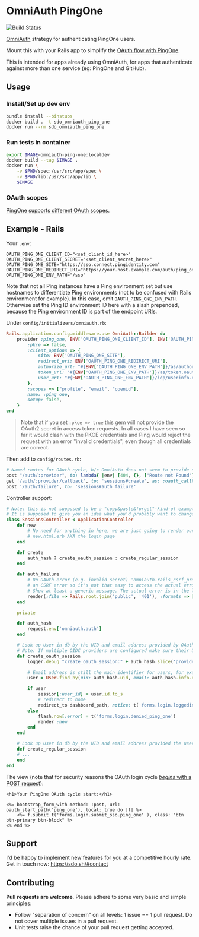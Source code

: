 # OmniAuth PingOne

[![Build Status](https://travis-ci.org/ping-one/omniauth-pingone.svg?branch=master)](https://travis-ci.org/ping-one/omniauth-ping-one)

[OmniAuth](https://github.com/Schmidt-DevOps/OmniAuth-PingOne) strategy for authenticating
PingOne users.

Mount this with your Rails app to simplify the
[OAuth flow with PingOne](https://admin.pingone.com/web-portal/login).

This is intended for apps already using OmniAuth, for apps that authenticate
against more than one service (eg: PingOne and GitHub).

## Usage

### Install/Set up dev env

```bash
bundle install --binstubs
docker build . -t sdo_omniauth_ping_one
docker run --rm sdo_omniauth_ping_one 
```

### Run tests in container

```bash 
export IMAGE=omniauth-ping-one:localdev
docker build --tag $IMAGE .
docker run \
    -v $PWD/spec:/usr/src/app/spec \
    -v $PWD/lib:/usr/src/app/lib \
    $IMAGE
```

### OAuth scopes

[PingOne supports different OAuth scopes][oauth-scopes]. 

[oauth-scopes]: https://docs.pingidentity.com/bundle/pingfederate-93/page/gtr1564002990929.html

## Example - Rails

Your `.env`:
``` 
OAUTH_PING_ONE_CLIENT_ID="<set_client_id_here>"
OAUTH_PING_ONE_CLIENT_SECRET="<set_client_secret_here>"
OAUTH_PING_ONE_SITE="https://sso.connect.pingidentity.com"
OAUTH_PING_ONE_REDIRECT_URI="https://your.host.example.com/auth/ping_one/callback"
OAUTH_PING_ONE_ENV_PATH="/sso"
```

Note that not all Ping instances have a Ping environment set but use hostnames to differentiate Ping environments (not to be confused with Rails environment for example). In this case, omit `OAUTH_PING_ONE_ENV_PATH`. Otherwise set the Ping ID environment ID here with a slash prepended, because the Ping environment ID is part of the endpoint URIs.

Under `config/initializers/omniauth.rb`:

```ruby
Rails.application.config.middleware.use OmniAuth::Builder do
    provider :ping_one, ENV['OAUTH_PING_ONE_CLIENT_ID'], ENV['OAUTH_PING_ONE_CLIENT_SECRET'], {
        :pkce => false,
        :client_options => {
            site: ENV['OAUTH_PING_ONE_SITE'],
            redirect_uri: ENV['OAUTH_PING_ONE_REDIRECT_URI'],
            authorize_url: "#{ENV['OAUTH_PING_ONE_ENV_PATH']}/as/authorization.oauth2",
            token_url: "#{ENV['OAUTH_PING_ONE_ENV_PATH']}/as/token.oauth2",
            user_url: "#{ENV['OAUTH_PING_ONE_ENV_PATH']}/idp/userinfo.openid"
        },
        :scopes => ["profile", "email", "openid"],
        name: :ping_one,
        setup: false,
    } 
end
```

> Note that if you set `:pkce => true` this gem will not provide the OAuth2 secret in access token requests. In all cases I have seen so far it would clash with the PKCE credentials and Ping would reject the request with an error "invalid credentials", even though all credentials are correct.

Then add to `config/routes.rb`:

```ruby
# Named routes for OAuth cycle, b/c OmniAuth does not seem to provide named routes
post "/auth/:provider", to: lambda{ |env| [404, {}, ["Route not Found"]] }, as: :oauth_start
get '/auth/:provider/callback', to: 'sessions#create', as: :oauth_callback
post '/auth/failure', to: 'sessions#auth_failure'
```

Controller support:

```ruby
# Note: this is not supposed to be a "copy&paste&forget"-kind-of example. 
# It is supposed to give you an idea what you'd probably want to change in your sessions controller.
class SessionsController < ApplicationController
    def new
        # No need for anything in here, we are just going to render our
        # new.html.erb AKA the login page
    end

    def create
        auth_hash ? create_oauth_session : create_regular_session
    end

    def auth_failure
        # On OAuth error (e.g. invalid secret) 'omniauth-rails_csrf_protection' intercepts this call with
        # an CSRF error so it's not that easy to access the actual error here.
        # Show at least a generic message. The actual error is in the logs.
        render(:file => Rails.root.join('public', '401'), :formats => [:html], :status => 401, :layout => 'error')
    end

    private

    def auth_hash
        request.env['omniauth.auth']
    end

    # Look up User in db by the UID and email address provided by OAuth
    # Note: If multiple OIDC providers are configured make sure their UIDs to not conflict.
    def create_oauth_session
        logger.debug "create_oauth_session:" + auth_hash.slice('provider', 'uid', 'info', 'extra').to_s # do not log the token

        # Email address is still the main identifier for users, for example when invalidating accounts on DEV/STAGE.
        user = User.find_by(uid: auth_hash.uid, email: auth_hash.info.email.downcase)

        if user
            session[:user_id] = user.id.to_s
            # redirect to home
            redirect_to dashboard_path, notice: t('forms.login.loggedin', user: user.name)
        else
            flash.now[:error] = t('forms.login.denied_ping_one')
            render :new
        end
    end

    # Look up User in db by the UID and email address provided the user via login form
    def create_regular_session
    # ...
    end
end
```

The view (note that for security reasons the OAuth login cycle [*begins* with a POST request][omniauth-rails_csrf_protection]):

```erb
<h1>Your PingOne OAuth cycle start:</h1>

<%= bootstrap_form_with method: :post, url: oauth_start_path('ping_one'), local: true do |f| %>
    <%= f.submit t('forms.login.submit_sso.ping_one' ), class: "btn btn-primary btn-block" %>
<% end %>
```

[omniauth-rails_csrf_protection]: https://github.com/cookpad/omniauth-rails_csrf_protection

## Support

I'd be happy to implement new features for you at a competitive hourly rate. Get in touch now: https://sdo.sh/#contact

## Contributing

**Pull requests are welcome**. Please adhere to some very basic and simple principles:

- Follow "separation of concern" on all levels: 1 issue == 1 pull request. Do not cover multiple issues in a pull request.
- Unit tests raise the chance of your pull request getting accepted.